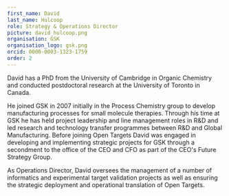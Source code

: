 ```yaml
---
first_name: David
last_name: Hulcoop
role: Strategy & Operations Director
picture: david_hulcoop.png
organisation: GSK
organisation_logo: gsk.png
orcid: 0000-0003-1323-1759
order: 2
---
```


David has a PhD from the University of Cambridge in Organic Chemistry and conducted postdoctoral research at the University of Toronto in Canada. 

He joined GSK in 2007 initially in the Process Chemistry group to develop manufacturing processes for small molecule therapies.  Through his time at GSK he has held project leadership and line management roles in R&D and led research and technology transfer programmes between R&D and Global Manufacturing. Before joining Open Targets David was engaged in developing and implementing strategic projects for GSK through a secondment to the office of the CEO and CFO as part of the CEO's Future Strategy Group. 

As Operations Director, David oversees the management of a number of informatics and experimental target validation projects as well as ensuring the strategic deployment and operational translation of Open Targets.
